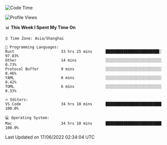 <!--START_SECTION:waka-->
![Code Time](http://img.shields.io/badge/Code%20Time-1%2C400%20hrs%2047%20mins-blue)

![Profile Views](http://img.shields.io/badge/Profile%20Views-13-blue)

📊 **This Week I Spent My Time On** 

```text
⌚︎ Time Zone: Asia/Shanghai

💬 Programming Languages: 
Rust                     33 hrs 25 mins      ████████████████████████░   97.83% 
Other                    14 mins             ░░░░░░░░░░░░░░░░░░░░░░░░░   0.73% 
Protocol Buffer          9 mins              ░░░░░░░░░░░░░░░░░░░░░░░░░   0.46% 
YAML                     8 mins              ░░░░░░░░░░░░░░░░░░░░░░░░░   0.42% 
TOML                     6 mins              ░░░░░░░░░░░░░░░░░░░░░░░░░   0.33%

🔥 Editors: 
VS Code                  34 hrs 10 mins      █████████████████████████   100.0%

💻 Operating System: 
Mac                      34 hrs 10 mins      █████████████████████████   100.0%

```


 Last Updated on 17/06/2022 02:34:04 UTC
<!--END_SECTION:waka-->

